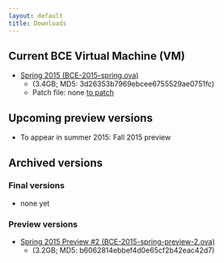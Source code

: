 ```yaml
---
layout: default
title: Downloads
---
```


## Current BCE Virtual Machine (VM)

  - [Spring 2015 (BCE-2015-spring.ova)](https://berkeley.box.com/s/2g9x9c3q7qwhb9e4trwc) 
    - (3.4GB; MD5: 3d26353b7969ebcee6755529ae0751fc)
    - Patch file: none [to patch](/bce-documentation/patch.html)

## Upcoming preview versions

  - To appear in summer 2015: Fall 2015 preview

## Archived versions 

### Final versions

  - none yet

### Preview versions

  - [Spring 2015 Preview #2 (BCE-2015-spring-preview-2.ova)](https://berkeley.box.com/s/a4736ybkl7emdmnleu6f) 
    - (3.2GB; MD5: b6062814ebbef4d0e65cf2b42eac42d7)
